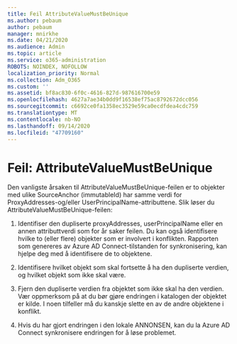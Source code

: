 ```yaml
---
title: Feil AttributeValueMustBeUnique
ms.author: pebaum
author: pebaum
manager: mnirkhe
ms.date: 04/21/2020
ms.audience: Admin
ms.topic: article
ms.service: o365-administration
ROBOTS: NOINDEX, NOFOLLOW
localization_priority: Normal
ms.collection: Adm_O365
ms.custom: ''
ms.assetid: bf8ac830-6f0c-4616-827d-987616700e59
ms.openlocfilehash: 4627a7ae34b0dd9f16538ef75ac8792672dcc056
ms.sourcegitcommit: c6692ce0fa1358ec3529e59ca0ecdfdea4cdc759
ms.translationtype: MT
ms.contentlocale: nb-NO
ms.lasthandoff: 09/14/2020
ms.locfileid: "47709160"
---
```

# <a name="error-attributevaluemustbeunique"></a>Feil: AttributeValueMustBeUnique

Den vanligste årsaken til AttributeValueMustBeUnique-feilen er to objekter med ulike SourceAnchor (immutableId) har samme verdi for ProxyAddresses-og/eller UserPrincipalName-attributtene. Slik løser du AttributeValueMustBeUnique-feilen:
  
1. Identifiser den dupliserte proxyAddresses, userPrincipalName eller en annen attributtverdi som for år saker feilen. Du kan også identifisere hvilke to (eller flere) objekter som er involvert i konflikten. Rapporten som genereres av Azure AD Connect-tilstanden for synkronisering, kan hjelpe deg med å identifisere de to objektene.
    
2. Identifisere hvilket objekt som skal fortsette å ha den dupliserte verdien, og hvilket objekt som ikke skal være.
    
3. Fjern den dupliserte verdien fra objektet som ikke skal ha den verdien. Vær oppmerksom på at du bør gjøre endringen i katalogen der objektet er kilde. I noen tilfeller må du kanskje slette en av de andre objektene i konflikt.
    
4. Hvis du har gjort endringen i den lokale ANNONSEN, kan du la Azure AD Connect synkronisere endringen for å løse problemet.
    

